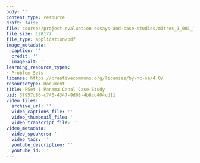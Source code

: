 ```yaml
---
body: ''
content_type: resource
draft: false
file: courses/project-evaluation-essays-and-case-studies/mitres_1_001_f23_pset1.pdf
file_size: 128177
file_type: application/pdf
image_metadata:
  caption: ''
  credit: ''
  image-alt: ''
learning_resource_types:
- Problem Sets
license: https://creativecommons.org/licenses/by-nc-sa/4.0/
resourcetype: Document
title: PSet 1 Panama Canal Case Study
uid: 3f957d86-c746-4347-9d08-4b8cd404cd11
video_files:
  archive_url: ''
  video_captions_file: ''
  video_thumbnail_file: ''
  video_transcript_file: ''
video_metadata:
  video_speakers: ''
  video_tags: ''
  youtube_description: ''
  youtube_id: ''
---
```

